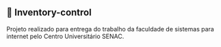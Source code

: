 ## 📝 Inventory-control 
Projeto realizado para entrega do trabalho da faculdade de sistemas para internet pelo Centro Universitário SENAC. 
